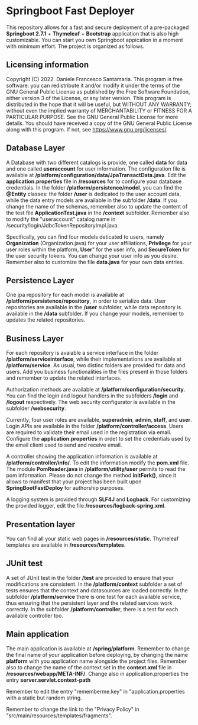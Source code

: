 # Springboot Fast Deployer

This repository allows for a fast and secure deployment of a pre-packaged **Springboot 2.7.1** + **Thymeleaf** + **Bootstrap** application that is also high customizable. You can start you own Springboot appication in a moment with minimum effort. The project is organized as follows.

## Licensing information
Copyright (C) 2022.  Daniele Francesco Santamaria. This program is free software: you can redistribute it and/or modify it under the terms of the GNU General Public License as published by the Free Software Foundation, either version 3 of the License, or any later version. This program is distributed in the hope that it will be useful, but WITHOUT ANY WARRANTY; without even the implied warranty of MERCHANTABILITY or FITNESS FOR A PARTICULAR PURPOSE. See the GNU General Public License for more details. You should have received a copy of the GNU General Public License along with this program. If not, see https://www.gnu.org/licenses/.


## Database Layer

A Database  with two different catalogs is provide, one called **data** for data and one called **useraccount** for user information. The configuration file is  available at **/platform/configuration/data/JpaTransactData.java**. Edit the **application.properties** file in **/resources** for to configure your database credentials. In the folder **/platform/persistence/model**, you can find the **@Entity** classes: the folder **/user** is dedicated to the user account data, while the data entry models are available in the subfolder **/data**. If you change the name of the  schemas, remember also to update the content of the test file **ApplicationTest.java** in the **/context** subfolder. Remember also to modify the "useraccount" catalog name in /security/login/JdbcTokenRepositoryImpl.java. 

Specifically, you can find four models deticated to users, namely **Organization** (Organization.java) for your user affiliations, **Privilege** for your user roles within the platform, **User**" for the user info, and **SecureToken** for the user security tokens. You can change your user info as you desire. Remember also to customize the file **data.java** for your own data entries.

## Persistence Layer

One jpa repository for each model is available at **/platform/persistence/repository**, in order to serialize data. User repositories are available in the **/user** subfolder, while data repository is available in the **/data** subfolder. If you change your models, remember to updates the related repositories.


## Business Layer
For each repository is avaiable a service interface in the folder **/platform/serviceinterface**, while their implementations are available at **/platform/service**. As usual, two distinc folders are provided for data and users. Add you business functionalities in the files present in those folders and remember to update the related interfaces. 

Authorization methods are available at  **/platform/configuration/security**. You can find the login and logout handlers in the subfolders **/login** and **/logout** respectively.  The web security configurator is available in the subfolder **/websecurity**.

Currently, four user roles are available, **superadmin**, **admin**, **staff**, and **user**.  Login APIs are available in the folder **/platform/controller/access**. Users are required to validate their email used in the registration via email. Configure the **application.properties** in ordet to set the credentials used by the email client used to send and receive email.

A controller showing the application information is available at **/platform/controller/info/**. To edit the information modify the **pom.xml** file. The module **PomReader.java** in **/platform/utility/user** permits to read the pom information. Please do not change the method **initFork()**, since it allows to manifest that your project has been built upon **SpringBootFastDeploy** for authorship purposes.

A logging system is provided through **SLF4J** and **Logback**. For customizing the provided logger, edit the file **/resources/logback-spring.xml**.

## Presentation layer

You can find all your static web pages in **/resources/static**. Thymeleaf templates are available in **/resources/templates**.


## JUnit test

A set of JUnit test in the folder **/test** are provided to ensure that your modifications are consistent. In the **/platform/context** subfolder a set of tests ensures that the context and datasources are loaded correctly. In the subfolder **/platform/service** there is one test for each available service, thus ensuring that the persistent layer and the related services work correctly. In the subfolder **/platform/controller**, there is a test for each available controller too.


## Main application
The main application is available at **/spring/platform**. Remember to change the final name of your application before deploying, by changing the name **platform** with you application name alongside the project files. Remember also to change the name of the context set in the **context.xml** file in **/resources/webapp/META-INF/**.  Change also in application.properties the entry **server.servlet.context-path**

Remember to edit the entry "rememberme.key" in "application.properties with a static but random string.

Remember to change the link to the "Privacy Policy" in "src/main/resources/templates/fragments".